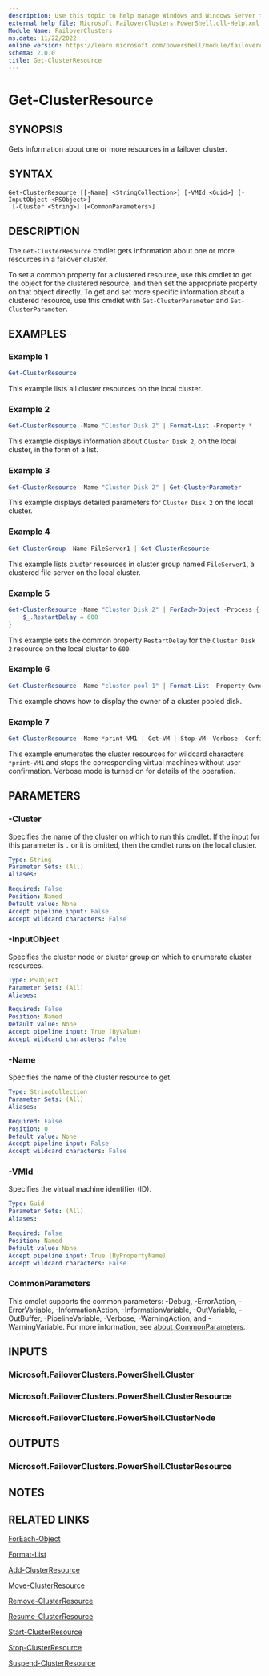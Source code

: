 ```yaml
---
description: Use this topic to help manage Windows and Windows Server technologies with Windows PowerShell.
external help file: Microsoft.FailoverClusters.PowerShell.dll-Help.xml
Module Name: FailoverClusters
ms.date: 11/22/2022
online version: https://learn.microsoft.com/powershell/module/failoverclusters/get-clusterresource?view=windowsserver2022-ps&wt.mc_id=ps-gethelp
schema: 2.0.0
title: Get-ClusterResource
---
```


# Get-ClusterResource

## SYNOPSIS
Gets information about one or more resources in a failover cluster.

## SYNTAX

```
Get-ClusterResource [[-Name] <StringCollection>] [-VMId <Guid>] [-InputObject <PSObject>]
 [-Cluster <String>] [<CommonParameters>]
```

## DESCRIPTION

The `Get-ClusterResource` cmdlet gets information about one or more resources in a failover
cluster.

To set a common property for a clustered resource, use this cmdlet to get the object for the
clustered resource, and then set the appropriate property on that object directly. To get and set
more specific information about a clustered resource, use this cmdlet with `Get-ClusterParameter`
and `Set-ClusterParameter`.

## EXAMPLES

### Example 1

```powershell
Get-ClusterResource
```

This example lists all cluster resources on the local cluster.

### Example 2

```powershell
Get-ClusterResource -Name "Cluster Disk 2" | Format-List -Property *
```

This example displays information about `Cluster Disk 2`, on the local cluster, in the form of a
list.

### Example 3

```powershell
Get-ClusterResource -Name "Cluster Disk 2" | Get-ClusterParameter
```

This example displays detailed parameters for `Cluster Disk 2` on the local cluster.

### Example 4

```powershell
Get-ClusterGroup -Name FileServer1 | Get-ClusterResource
```

This example lists cluster resources in cluster group named `FileServer1`, a clustered file server
on the local cluster.

### Example 5

```powershell
Get-ClusterResource -Name "Cluster Disk 2" | ForEach-Object -Process {
    $_.RestartDelay = 600
}
```

This example sets the common property `RestartDelay` for the `Cluster Disk 2` resource on the local
cluster to `600`.

### Example 6

```powershell
Get-ClusterResource -Name "cluster pool 1" | Format-List -Property OwnerNode
```

This example shows how to display the owner of a cluster pooled disk.

### Example 7

```powershell
Get-ClusterResource -Name *print-VM1 | Get-VM | Stop-VM -Verbose -Confirm:$false
```

This example enumerates the cluster resources for wildcard characters `*print-VM1` and stops the
corresponding virtual machines without user confirmation. Verbose mode is turned on for details of
the operation.

## PARAMETERS

### -Cluster

Specifies the name of the cluster on which to run this cmdlet. If the input for this parameter is
`.` or it is omitted, then the cmdlet runs on the local cluster.

```yaml
Type: String
Parameter Sets: (All)
Aliases: 

Required: False
Position: Named
Default value: None
Accept pipeline input: False
Accept wildcard characters: False
```

### -InputObject

Specifies the cluster node or cluster group on which to enumerate cluster resources.

```yaml
Type: PSObject
Parameter Sets: (All)
Aliases: 

Required: False
Position: Named
Default value: None
Accept pipeline input: True (ByValue)
Accept wildcard characters: False
```

### -Name

Specifies the name of the cluster resource to get.

```yaml
Type: StringCollection
Parameter Sets: (All)
Aliases: 

Required: False
Position: 0
Default value: None
Accept pipeline input: False
Accept wildcard characters: False
```

### -VMId

Specifies the virtual machine identifier (ID).

```yaml
Type: Guid
Parameter Sets: (All)
Aliases: 

Required: False
Position: Named
Default value: None
Accept pipeline input: True (ByPropertyName)
Accept wildcard characters: False
```

### CommonParameters

This cmdlet supports the common parameters: -Debug, -ErrorAction, -ErrorVariable,
-InformationAction, -InformationVariable, -OutVariable, -OutBuffer, -PipelineVariable, -Verbose,
-WarningAction, and -WarningVariable. For more information, see
[about_CommonParameters](https://go.microsoft.com/fwlink/?LinkID=113216).

## INPUTS

### Microsoft.FailoverClusters.PowerShell.Cluster

### Microsoft.FailoverClusters.PowerShell.ClusterResource

### Microsoft.FailoverClusters.PowerShell.ClusterNode

## OUTPUTS

### Microsoft.FailoverClusters.PowerShell.ClusterResource

## NOTES

## RELATED LINKS

[ForEach-Object](https://go.microsoft.com/fwlink/?LinkID=113300)

[Format-List](https://go.microsoft.com/fwlink/?LinkID=113302)

[Add-ClusterResource](./Add-ClusterResource.md)

[Move-ClusterResource](./Move-ClusterResource.md)

[Remove-ClusterResource](./Remove-ClusterResource.md)

[Resume-ClusterResource](./Resume-ClusterResource.md)

[Start-ClusterResource](./Start-ClusterResource.md)

[Stop-ClusterResource](./Stop-ClusterResource.md)

[Suspend-ClusterResource](./Suspend-ClusterResource.md)
